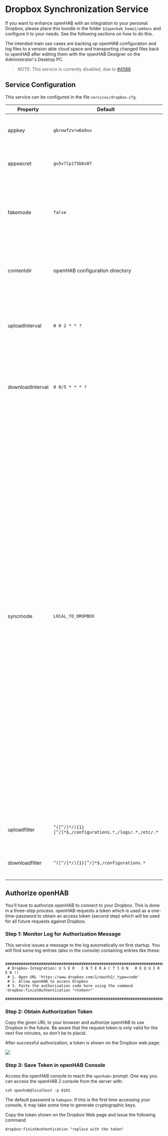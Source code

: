 # Dropbox Synchronization Service

If you want to enhance openHAB with an integration to your personal Dropbox, please place this bundle in the folder `${openhab_home}/addons` and configure it to your needs. See the following sections on how to do this.

The intended main use cases are backing up openHAB configuration and log files to a version able cloud space and transporting changed files back to openHAB after editing them with the openHAB Designer on the Administrator's Desktop PC.

> NOTE: This service is currently disabled, due to [#4588](https://github.com/openhab/openhab1-addons/issues/4588).

## Service Configuration

This service can be configured in the file `services/dropbox.cfg`.

| Property | Default | Required | Description |
|----------|---------|:--------:|-------------|
| appkey   | `gbrwwfzvrw6a9uv` |  Yes due to [#4588](https://github.com/openhab/openhab1-addons/issues/4588) | the default app key is defunct and code changes are necessary. |
| appsecret | `gu5v7lp1f5bbs07` | Yes due to [#4588](https://github.com/openhab/openhab1-addons/issues/4588) | the default app secret is defunct and code changes are necessary. |
| fakemode |  `false` |   No    | operates the synchronizer in fake mode which avoids uploading files to or downloading files from Dropbox. Set to `true` as a test mode for the filter settings. |
| contentdir | openHAB configuration directory | No | the base directory to synchronize with openHAB, configure `uploadFilter` and `downloadFilter` to select files |
| uploadInterval | `0 0 2 * * ?` | No | a [cron expression](http://quartz-scheduler.org/documentation/quartz-2.1.x/tutorials/tutorial-lesson-06) to set the schedule for uploading changes to Dropbox.  The default schedule uploads changes every day at 2am. |
| downloadInterval | `0 0/5 * * * ?` | No | a [cron expression](http://quartz-scheduler.org/documentation/quartz-2.1.x/tutorials/tutorial-lesson-06) to set the schedule for downloading changes from Dropbox.  The default schedule downloads any changes every five minutes. |
| syncmode | `LOCAL_TO_DROPBOX` | No | There are three different synchronization modes available:<br/><br/>`DROPBOX_TO_LOCAL` - changed files will be downloaded from your Dropbox to openHAB only<br/>`LOCAL_TO_DROPBOX` - locally changed files will be uploaded to your Dropbox only<br/>`BIDIRECTIONAL` - files will be synchronized from Dropbox to your local openHAB and vice versa. All changes will be downloaded from Dropbox to your local system first. After that any local changes will be uploaded to Dropbox. Hence a concurrent change to one file will be overruled by Dropbox in any case.<br/><br/>In case your Dropbox returns the `reset` flag, all local files will be uploaded to your Dropbox once, even if your synchronization mode is set to `DROPBOX_TO_LOCAL`. The `reset` flag might be returned either if the synchronization has been the first call ever (so no delta cursor is available) or there might be technical issues at Dropbox which causes the connected clients to resynchronize their states with Dropbox again. |
| uploadfilter | `^([^/]*/){1}[^/]*$,/configurations.*,/logs/.*,/etc/.*` | No | The defaults are specific to openHAB 1.x running on Unix-like systems |
| downloadfilter | `^([^/]*/){1}[^/]*$,/configurations.*` | No | The defaults are specific to openHAB 1.x running on Unix-like systems |

## Authorize openHAB

You'll have to authorize openHAB to connect to your Dropbox. This is done in a three-step process. openHAB requests a token which is used as a one-time-password to obtain an access token (second step) which will be used for all future requests against Dropbox.

### Step 1: Monitor Log for Authorization Message

This service issues a message to the log automatically on first startup. You will find some log entries (also in the console) containing entries like these:

```text
 #########################################################################################
 # Dropbox-Integration: U S E R   I N T E R A C T I O N   R E Q U I R E D !!
 # 1. Open URL 'https://www.dropbox.com/1/oauth2/_type=code'
 # 2. Allow openHAB to access Dropbox
 # 3. Paste the authorisation code here using the command 'dropbox:finishAuthentication "<token>"'
 #########################################################################################
```

### Step 2: Obtain Authorization Token

Copy the given URL to your browser and authorize openHAB to use Dropbox in the future. Be aware that the request token is only valid for the next five minutes, so don't be to placid.

After successful authorization, a token is shown on the Dropbox web page:

![](https://github.com/openhab/openhab1-addons/wiki/images/screenshots/dropbox-authorization.png)

### Step 3: Save Token in openHAB Console

Access the openHAB console to reach the `openhab>` prompt.  One way you can access the openHAB 2 console from the server with:

```shell
ssh openhab@localhost -p 8101
```

The default password is `habopen`.  If this is the first time accessing your console, it may take some time to generate cryptographic keys.

Copy the token shown on the Dropbox Web page and issue the following command 

```text
dropbox:finishAuthentication "replace with the token"
```

